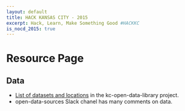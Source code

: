 ```yaml
---
layout: default
title: HACK KANSAS CITY - 2015
excerpt: Hack, Learn, Make Something Good #HACKKC
is_nocd_2015: true
---
```

# Resource Page

## Data

* [List of datasets and locations](https://github.com/codeforkansascity/kc-open-data-library/wiki/List-of-datasets-and-locations) 
  in the kc-open-data-library project.
* open-data-sources Slack chanel has many comments on data.
